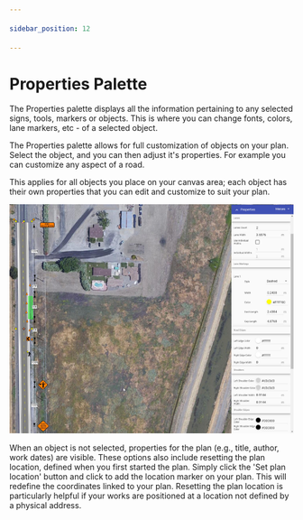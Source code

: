 ```yaml
---

sidebar_position: 12

---
```

# Properties Palette

The Properties palette displays all the information pertaining to any selected signs, tools, markers or objects. This is where you can change fonts, colors, lane markers, etc - of a selected object.

The Properties palette allows for full customization of objects on your plan. Select the object, and you can then adjust it's properties. For example you can customize any aspect of a road.

This applies for all objects you place on your canvas area; each object has their own properties that you can edit and customize to suit your plan.

![Properties Palette](./Assets/Properties_palette.png)

When an object is not selected, properties for the plan (e.g., title, author, work dates) are visible. These options also include resetting the plan location, defined when you first started the plan. Simply click the 'Set plan location' button and click to add the location marker on your plan. This will redefine the coordinates linked to your plan. Resetting the plan location is particularly helpful if your works are positioned at a location not defined by a physical address.
